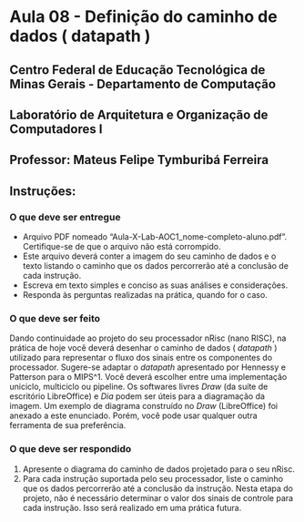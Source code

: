 
# Aula 08  - Definição do caminho de dados ( datapath )

## Centro Federal de Educação Tecnológica de Minas Gerais - Departamento de Computação

## Laboratório de Arquitetura e Organização de Computadores I

## Professor: Mateus Felipe Tymburibá Ferreira


## Instruções:

### O que deve ser entregue

* Arquivo PDF nomeado “Aula-X-Lab-AOC1_nome-completo-aluno.pdf”.
    Certifique-se de que o arquivo não está corrompido.
* Este arquivo deverá conter a imagem do seu caminho de dados e o texto
    listando o caminho que os dados percorrerão até a conclusão de cada
    instrução.
* Escreva em texto simples e conciso as suas análises e considerações.
* Responda às perguntas realizadas na prática, quando for o caso.

### O que deve ser feito

Dando continuidade ao projeto do seu processador nRisc (nano RISC), na prática de
hoje você deverá desenhar o caminho de dados ( _datapath_ ) utilizado para representar o
fluxo dos sinais entre os componentes do processador. Sugere-se adaptar o _datapath_
apresentado por Hennessy e Patterson para o MIPS^1. Você deverá escolher entre uma
implementação uniciclo, multiciclo ou pipeline. Os softwares livres _Draw_ (da suíte de
escritório LibreOffice) e _Dia_ podem ser úteis para a diagramação da imagem. Um
exemplo de diagrama construído no _Draw_ (LibreOffice) foi anexado a este enunciado.
Porém, você pode usar qualquer outra ferramenta de sua preferência.

### O que deve ser respondido

1. Apresente o diagrama do caminho de dados projetado para o seu nRisc.
2. Para cada instrução suportada pelo seu processador, liste o caminho que os
dados percorrerão até a conclusão da instrução. Nesta etapa do projeto, não é
necessário determinar o valor dos sinais de controle para cada instrução. Isso
será realizado em uma prática futura.
